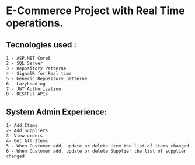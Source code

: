 # E-Commerce Project with Real Time operations.

  ## Tecnologies used :
    1 - ASP.NET Core6
    2 - SQL Server 
    3 - Repository Patterne 
    4 - SignalR for Real time 
    5 - Generic Repository patterne 
    6 - LazyLoading
    7 - JWT Authorization
    8 - RESTFul APIs
  
  ## System Admin Experience:
    1- Add Items
    2- Add Suppliers
    3- View orders
    4- Get All Items
    5 - When Customer add, update or delete item the list of items changed 
    6 - When Customer add, update or delete Supplier the list of supplier changed 

